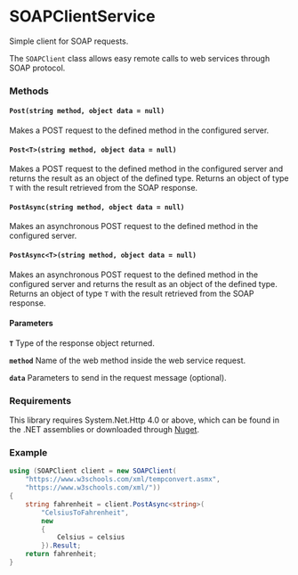 # SOAPClientService

Simple client for SOAP requests.

The `SOAPClient` class allows easy remote calls to web services
through SOAP protocol.

### Methods

#### `Post(string method, object data = null)`
Makes a POST request to the defined method in the configured
server.

#### `Post<T>(string method, object data = null)`
Makes a POST request to the defined method in the configured
server and returns the result as an object of the defined type.
Returns an object of type `T` with the result retrieved from
the SOAP response.

#### `PostAsync(string method, object data = null)`
Makes an asynchronous POST request to the defined method in the
configured server.

#### `PostAsync<T>(string method, object data = null)`
Makes an asynchronous POST request to the defined method in the
configured server and returns the result as an object of the
defined type. Returns an object of type `T` with the result
retrieved from the SOAP response.

#### Parameters

**`T`**
Type of the response object returned.

**`method`**
Name of the web method inside the web service request.

**`data`**
Parameters to send in the request message (optional).

### Requirements
This library requires System.Net.Http 4.0 or above, which can be
found in the .NET assemblies or downloaded through
[Nuget](https://www.nuget.org/packages/System.Net.Http/).

### Example
``` C#
using (SOAPClient client = new SOAPClient(
    "https://www.w3schools.com/xml/tempconvert.asmx",
    "https://www.w3schools.com/xml/"))
{
    string fahrenheit = client.PostAsync<string>(
        "CelsiusToFahrenheit",
        new
        {
            Celsius = celsius
        }).Result;
    return fahrenheit;
}
```
